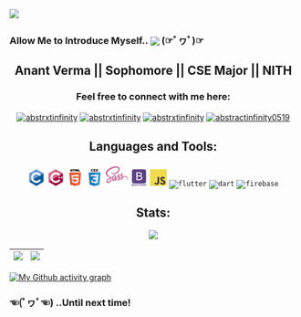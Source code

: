 
![](https://komarev.com/ghpvc/?username=asbtrxtInfinity&color=blueviolet&style=flat-square&label=Viewers)
<br>
### Allow Me to Introduce Myself.. <img align="center" src="https://media.giphy.com/media/1fhj2FW0661V3Nb2Me/giphy.gif" width="50"> (☞ﾟヮﾟ)☞

<h2 align="center"> Anant Verma || Sophomore || CSE Major || NITH </h2>

 <h3  align="center" >  Feel free to connect with me here: </h3>
<p align="center"> 
 <a  href="https://www.linkedin.com/in/abstrxtinfinity/" target="blank"><img align="center" src="https://img.shields.io/badge/-Anant-21567E?style=flat-square&logo=Linkedin&logoColor=white&link=https://www.linkedin.com/in/abstrxtinfinity/" alt="abstrxtinfinity" /></a>
 <a href="mailto:anantverma2001@gmail.com" target="blank"><img align="center" src="https://img.shields.io/badge/-anantverma2001@gmail.com-c14438?style=flat-square&logo=Gmail&logoColor=white&link=mailasbto:anantverma2001@gmail.com" alt="abstrxtinfinity"  /></a>
<a href="https://twitter.com/abstrxtinfinity" target="blank"><img align="center" src="https://img.shields.io/badge/-abstrxtinfinity-009DEC?style=flat-square&logo=Twitter&logoColor=white" alt="abstrxtinfinity"  /></a>
<a href="https://instagram.com/abstractinfinity0519" target="blank"><img align="center" src="https://img.shields.io/badge/-abstractinfinity0519-DE3859?style=flat-square&logo=Instagram&logoColor=white&link" alt="abstractinfinity0519"  /></a>
</p>


<h2 align="center">  Languages and Tools: </h2>


<p align="center">
<code><img
      src="https://raw.githubusercontent.com/devicons/devicon/master/icons/c/c-original.svg" alt="c" width="30"
      height="30" /></code>
<code><img
      src="https://raw.githubusercontent.com/devicons/devicon/master/icons/cplusplus/cplusplus-original.svg"
      alt="cplusplus" width="30" height="30" /></code>
<code><img
      src="https://raw.githubusercontent.com/devicons/devicon/master/icons/html5/html5-original-wordmark.svg"
      alt="html5" width="30" height="30" /></code>
<code><img
      src="https://raw.githubusercontent.com/devicons/devicon/master/icons/css3/css3-original-wordmark.svg" alt="css3"
      width="30" height="30" /></code>
<code><img
      src="https://raw.githubusercontent.com/devicons/devicon/master/icons/sass/sass-original.svg" alt="sass" width="40"
      height="40" /></code>
<code><img
      src="https://raw.githubusercontent.com/devicons/devicon/master/icons/bootstrap/bootstrap-plain-wordmark.svg"
      alt="bootstrap" width="30" height="30" /></code>
<code><img
      src="https://raw.githubusercontent.com/devicons/devicon/master/icons/javascript/javascript-original.svg"
      alt="javascript" width="30" height="30" /></code>
<code><img
      src="https://www.vectorlogo.zone/logos/flutterio/flutterio-icon.svg" alt="flutter" width="30" height="30" /></code>
<code><img src="https://www.vectorlogo.zone/logos/dartlang/dartlang-icon.svg"
      alt="dart" width="30" height="30" /></code>
<code><img
      src="https://www.vectorlogo.zone/logos/firebase/firebase-icon.svg" alt="firebase" width="30" height="30" /></code>
</p>

<h2 align="center">  Stats: </h2>

<p align="center">
 
 <img src="https://github-readme-stats.vercel.app/api/top-langs/?username=abstrxtinfinity&hide=TeX&layout=compact&theme=midnight-purple&&hide_border=false&&count_private=true"/>

 
</p>

|<img src="https://github-readme-stats.vercel.app/api?username=abstrxtinfinity&&show_icons=true&&hide_border=false&&theme=midnight-purple&&count_private=true"/>|<img src="https://github-readme-streak-stats.herokuapp.com/?user=abstrxtinfinity&&theme=midnight-purple&&hide_border=false&&show_icons=true"/>|
|---|---|

[![My Github activity graph](https://activity-graph.herokuapp.com/graph?username=abstrxtinfInity&bg_color=000000&color=FFFFFF&line=9645F4&point=F1E05A)](https://github.com/abstrxtInfinity/github-readme-activity-graph)

### ☜(ﾟヮﾟ☜) ..Until next time!
